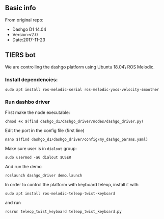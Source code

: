 ## Basic info

From original repo:
- Dashgo D1 14.04
- Version:v2.0
- Date:2017-11-23

## TIERS bot

We are controlling the dashgo platform using Ubuntu 18.04\ ROS Melodic.

### Install dependencies:
```
sudo apt install ros-melodic-serial ros-melodic-yocs-velocity-smoother 
```

### Run dashbo driver

First make the node executable:
```
chmod +x $(find dashgo_d1/dashgo_driver/nodes/dashgo_driver.py)
```

Edit the port in the config file (first line)
```
nano $(find dashgo_d1/dashgo_driver/config/my_dashgo_params.yaml)
```

Make sure user is in `dialout` group:
```
sudo usermod -aG dialout $USER
```

And run the demo
```
roslaunch dashgo_driver demo.launch
```

In order to control the platform with keyboard teleop, install it with
```
sudo apt install ros-melodic-teleop-twist-keyboard
```
and run
```
rosrun teleop_twist_keyboard teleop_twist_keyboard.py
```
